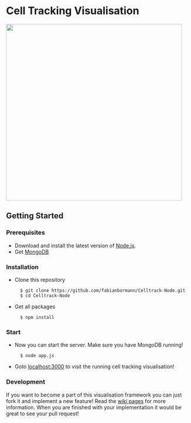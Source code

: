 # Cell Tracking Visualisation

<img src="https://cloud.githubusercontent.com/assets/1525818/12359148/1c34d2ba-bbb1-11e5-9e4b-80fe7f6f3ea3.png" width="480">

## Getting Started

### Prerequisites

* Download and install the latest version of [Node.js](https://nodejs.org/en/).
* Get [MongoDB](https://www.mongodb.org/) 

### Installation 

* Clone this repository

		$ git clone https://github.com/fabianbormann/Celltrack-Node.git
		$ cd Celltrack-Node
	
* Get all packages

		$ npm install

### Start 

* Now you can start the server. Make sure you have MongoDB running!

		$ node app.js

* Goto [localhost:3000](http://localhost:3000/) to visit the running cell tracking visualisation!

### Development

If you want to become a part of this visualisation framework you can just fork it and implement a new feature!
Read the [wiki pages](https://github.com/fabianbormann/Cell-Tracking-Visualisation/wiki) for more information. When you are finished with your implementation it would be great to see your pull request!
